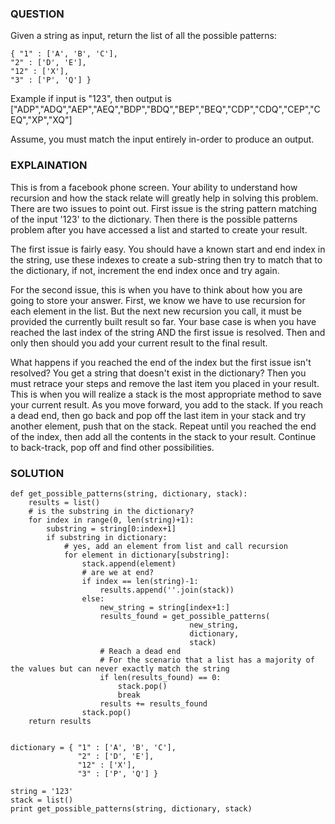 ### QUESTION
Given a string as input, return the list of all the possible patterns:

```
{ "1" : ['A', 'B', 'C'],
"2" : ['D', 'E'],
"12" : ['X'],
"3" : ['P', 'Q'] }
```

Example if input is "123", then output is ["ADP","ADQ","AEP","AEQ","BDP","BDQ","BEP","BEQ","CDP","CDQ","CEP","CEQ","XP","XQ"]

Assume, you must match the input entirely in-order to produce an output.

### EXPLAINATION
This is from a facebook phone screen.
Your ability to understand how recursion and how the stack relate will greatly help in solving this problem.
There are two issues to point out. First issue is the string pattern matching of the input '123' to the dictionary. Then there is the possible patterns problem after you have accessed a list and started to create your result.

The first issue is fairly easy. You should have a known start and end index in the string, use these indexes to create a sub-string then try to match that to the dictionary, if not, increment the end index once and try again.

For the second issue, this is when you have to think about how you are going to store your answer. First, we know we have to use recursion for each element in the list. But the next new recursion you call, it must be provided the currently built result so far. Your base case is when you have reached the last index of the string AND the first issue is resolved. Then and only then should you add your current result to the final result. 

What happens if you reached the end of the index but the first issue isn't resolved? You get a string that doesn't exist in the dictionary? Then you must retrace your steps and remove the last item you placed in your result. This is when you will realize a stack is the most appropriate method to save your current result. As you move forward, you add to the stack. If you reach a dead end, then go back and pop off the last item in your stack and try another element, push that on the stack. Repeat until you reached the end of the index, then add all the contents in the stack to your result. Continue to back-track, pop off and find other possibilities.

### SOLUTION
```
def get_possible_patterns(string, dictionary, stack):
    results = list()
    # is the substring in the dictionary?
    for index in range(0, len(string)+1):
        substring = string[0:index+1]
        if substring in dictionary:
            # yes, add an element from list and call recursion
            for element in dictionary[substring]:
                stack.append(element)
                # are we at end?
                if index == len(string)-1:
                    results.append(''.join(stack))
                else:
                    new_string = string[index+1:]
                    results_found = get_possible_patterns(
                                        new_string, 
                                        dictionary, 
                                        stack)
                    # Reach a dead end
                    # For the scenario that a list has a majority of the values but can never exactly match the string
                    if len(results_found) == 0:
                        stack.pop()
                        break
                    results += results_found
                stack.pop()
    return results
    
    
dictionary = { "1" : ['A', 'B', 'C'],
               "2" : ['D', 'E'],
               "12" : ['X'],
               "3" : ['P', 'Q'] }

string = '123'
stack = list()
print get_possible_patterns(string, dictionary, stack)
```
